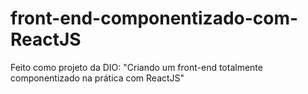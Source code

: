 # front-end-componentizado-com-ReactJS
Feito como projeto da DIO: "Criando um front-end totalmente componentizado na prática com ReactJS"
